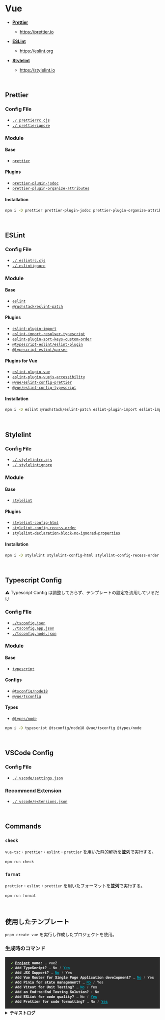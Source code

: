 # Vue

- **[Prettier](#prettier)**

  - https://prettier.io

- **[ESLint](#eslint)**

  - https://eslint.org

- **[Stylelint](#stylelint)**

  - https://stylelint.io

<br />

## Prettier

### Config File

- [`./.prettierrc.cjs`](./.prettierrc.cjs)
- [`./.prettierignore`](./.prettierignore)

### Module

#### Base

- [`prettier`](https://www.npmjs.com/package/prettier)

#### Plugins

- [`prettier-plugin-jsdoc`](https://www.npmjs.com/package/prettier-plugin-jsdoc)
- [`prettier-plugin-organize-attributes`](https://www.npmjs.com/package/prettier-plugin-organize-attributes)

#### Installation

```bash
npm i -D prettier prettier-plugin-jsdoc prettier-plugin-organize-attributes
```

<br />

## ESLint

### Config File

- [`./.eslintrc.cjs`](./.eslintrc.cjs)
- [`./.eslintignore`](./.eslintignore)

### Module

#### Base

- [`eslint`](https://www.npmjs.com/package/eslint)
- [`@rushstack/eslint-patch`](https://www.npmjs.com/package/@rushstack/eslint-patch)

#### Plugins

- [`eslint-plugin-import`](https://www.npmjs.com/package/eslint-plugin-import)
- [`eslint-import-resolver-typescript`](https://www.npmjs.com/package/eslint-import-resolver-typescript)
- [`eslint-plugin-sort-keys-custom-order`](https://www.npmjs.com/package/eslint-plugin-sort-keys-custom-order)
- [`@typescript-eslint/eslint-plugin`](https://www.npmjs.com/package/@typescript-eslint/eslint-plugin)
- [`@typescript-eslint/parser`](https://www.npmjs.com/package/@typescript-eslint/parser)

#### Plugins for Vue

- [`eslint-plugin-vue`](https://www.npmjs.com/package/eslint-plugin-vue)
- [`eslint-plugin-vuejs-accessibility`](https://www.npmjs.com/package/eslint-plugin-vuejs-accessibility)
- [`@vue/eslint-config-prettier`](https://www.npmjs.com/package/@vue/eslint-config-prettier)
- [`@vue/eslint-config-typescript`](https://www.npmjs.com/package/@vue/eslint-config-typescript)

#### Installation

```bash
npm i -D eslint @rushstack/eslint-patch eslint-plugin-import eslint-import-resolver-typescript eslint-plugin-sort-keys-custom-order @typescript-eslint/eslint-plugin @typescript-eslint/parser eslint-plugin-vue eslint-plugin-vuejs-accessibility @vue/eslint-config-prettier @vue/eslint-config-typescript
```

<br />

## Stylelint

### Config File

- [`./.stylelintrc.cjs`](./.stylelintrc.cjs)
- [`./.stylelintignore`](./.stylelintignore)

### Module

#### Base

- [`stylelint`](https://www.npmjs.com/package/stylelint)

#### Plugins

- [`stylelint-config-html`](https://www.npmjs.com/package/stylelint-config-html)
- [`stylelint-config-recess-order`](https://www.npmjs.com/package/stylelint-config-recess-order)
- [`stylelint-declaration-block-no-ignored-properties`](https://www.npmjs.com/package/stylelint-declaration-block-no-ignored-properties)

#### Installation

```bash
npm i -D stylelint stylelint-config-html stylelint-config-recess-order stylelint-declaration-block-no-ignored-properties
```

<br />

## Typescript Config

⚠️ Typescript Config は調整しておらず、テンプレートの設定を流用しているだけ

### Config FIle

- [`./tsconfig.json`](./tsconfig.json)
- [`./tsconfig.app.json`](./tsconfig.app.json)
- [`./tsconfig.node.json`](./tsconfig.node.json)

### Module

#### Base

- [`typescript`](https://www.npmjs.com/package/typescript)

#### Configs

- [`@tsconfig/node18`](https://www.npmjs.com/package/@tsconfig/node18)
- [`@vue/tsconfig`](https://www.npmjs.com/package/@vue/tsconfig)

#### Types

- [`@types/node`](https://www.npmjs.com/package/@types/node)

```bash
npm i -D typescript @tsconfig/node18 @vue/tsconfig @types/node
```

<br />

## VSCode Config

### Config File

- [`./.vscode/settings.json`](./.vscode/settings.json)

### Recommend Extension

- [`./.vscode/extensions.json`](./.vscode/extensions.json)

<br />

## Commands

### `check`

`vue-tsc`・`prettier`・`eslint`・`prettier` を用いた静的解析を**並列**で実行する。

```bash
npm run check
```

### `format`

`prettier`・`eslint`・`prettier` を用いたフォーマットを**並列**で実行する。

```bash
npm run format
```

<br>

## 使用したテンプレート

`pnpm create vue` を実行し作成したプロジェクトを使用。

### 生成時のコマンド

<img alt="テンプレート生成時に選択した選択肢の画像" src="./docs/images/generate-template-command-log.png" />

<details>
  <summary><b>テキストログ</b></summary>
<div>

```zsh
✔ Project name: … vue
✔ Add TypeScript? …  Yes
✔ Add JSX Support? … No
✔ Add Vue Router for Single Page Application development? … No
✔ Add Pinia for state management? … No
✔ Add Vitest for Unit Testing? … No
✔ Add an End-to-End Testing Solution? › No
✔ Add ESLint for code quality? … Yes
✔ Add Prettier for code formatting? … Yes
```

</div>
</details>
